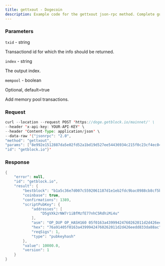 ```yaml
---
title: gettxout - Dogecoin
description: Example code for the gettxout json-rpc method. Сomplete guide on how to use gettxout json-rpc in GetBlock.io Web3 documentation.
---
```


### Parameters


`txid` - string

Transactiond id for which the info should be returned.

`index` - string

The output index.

`mempool` - boolean

Optional, default=true

Add memory pool transactions.

### Request

``` java
curl --location --request POST 'https://doge.getblock.io/mainnet/' \
--header 'x-api-key: YOUR-API-KEY' \
--header 'Content-Type: application/json' \
--data-raw '{"jsonrpc": "2.0",
"method": "gettxout",
"params": ["8e992e1512887da5e02fd52a1bd19d527ee54436934c215f0c23cf4ec04771e7", 0, true],
"id": "getblock.io"}'
```

###  Response

``` java
{
    "error": null,
    "id": "getblock.io",
    "result": {
        "bestblock": "b1a5c36e7d007c5592061187d1e1eb2fdc9bac0988cb8cf5b81be9c3751e4b72",
        "coinbase": true,
        "confirmations": 1389,
        "scriptPubKey": {
            "addresses": [
                "D5gVXk2rNW7r1iBfMzfE77nhC5RdhiMi4u"
            ],
            "asm": "OP_DUP OP_HASH160 05f0163a43999424760262011d2d426eedd833da OP_EQUALVERIFY OP_CHECKSIG",
            "hex": "76a91405f0163a43999424760262011d2d426eedd833da88ac",
            "reqSigs": 1,
            "type": "pubkeyhash"
        },
        "value": 10000.0,
        "version": 1
    }
}
```

